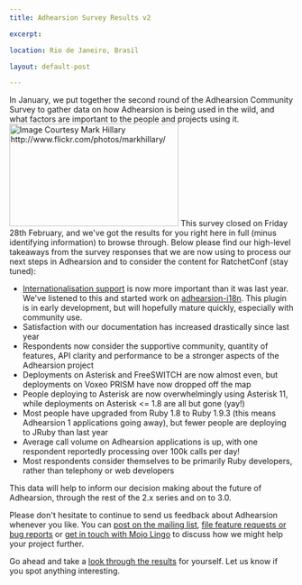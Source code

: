 ```yaml
---
title: Adhearsion Survey Results v2

excerpt:

location: Rio de Janeiro, Brasil

layout: default-post

---
```


In January, we put together the second round of the Adhearsion Community Survey to gather data on how Adhearsion is being used in the wild, and what factors are important to the people and projects using it. <img src="http://mojolingo.com/wp-content/uploads/2013/05/6035506731_fcf1d99c80_o-300x182.jpg" alt="Image Courtesy Mark Hillary http://www.flickr.com/photos/markhillary/" width="300" height="182" class="alignright size-medium wp-image-1423" /> This survey closed on Friday 28th February, and we've got the results for you right here in full (minus identifying information) to browse through. Below please find our high-level takeaways from the survey responses that we are now using to process our next steps in Adhearsion and to consider the content for RatchetConf (stay tuned):

* [Internationalisation support](https://github.com/adhearsion/adhearsion/issues/361) is now more important than it was last year. We've listened to this and started work on [adhearsion-i18n](https://github.com/adhearsion/adhearsion-i18n). This plugin is in early development, but will hopefully mature quickly, especially with community use.
* Satisfaction with our documentation has increased drastically since last year
* Respondents now consider the supportive community, quantity of features, API clarity and performance to be a stronger aspects of the Adhearsion project
* Deployments on Asterisk and FreeSWITCH are now almost even, but deployments on Voxeo PRISM have now dropped off the map
* People deploying to Asterisk are now overwhelmingly using Asterisk 11, while deployments on Asterisk <= 1.8 are all but gone (yay!)
* Most people have upgraded from Ruby 1.8 to Ruby 1.9.3 (this means Adhearsion 1 applications going away), but fewer people are deploying to JRuby than last year
* Average call volume on Adhearsion applications is up, with one respondent reportedly processing over 100k calls per day!
* Most respondents consider themselves to be primarily Ruby developers, rather than telephony or web developers

This data will help to inform our decision making about the future of Adhearsion, through the rest of the 2.x series and on to 3.0.

Please don't hesitate to continue to send us feedback about Adhearsion whenever you like. You can [post on the mailing list](https://groups.google.com/forum/?fromgroups#!forum/adhearsion), [file feature requests or bug reports](http://github.com/adhearsion/adhearsion/issues) or [get in touch with Mojo Lingo](http://adhearsion.com/get-help) to discuss how we might help your project further.

Go ahead and take a [look through the results](https://mojolingo.com/wp-content/uploads/2014/03/Adhearsion-Survey-v2-Summary.pdf) for yourself. Let us know if you spot anything interesting.
